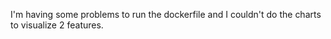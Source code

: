 I'm having some problems to run the dockerfile and I couldn't do the
charts to visualize 2 features.
